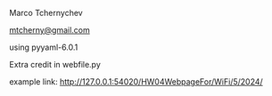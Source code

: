 Marco Tchernychev

mtcherny@gmail.com

using pyyaml-6.0.1

Extra credit in webfile.py

example link: http://127.0.0.1:54020/HW04WebpageFor/WiFi/5/2024/